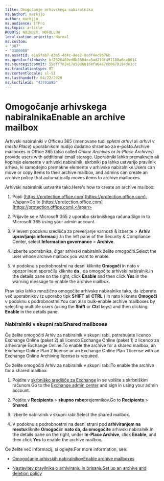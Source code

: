 ```yaml
---
title: Omogočanje arhivskega nabiralnika
ms.author: markjjo
author: markjjo
ms.audience: ITPro
ms.topic: article
ROBOTS: NOINDEX, NOFOLLOW
localization_priority: Normal
ms.custom:
- "307"
- "3100008"
ms.assetid: e1a5fab7-d3a5-4d4c-8ee2-0edf4ec9b76b
ms.openlocfilehash: bf2526460ed8b2684ea3ad210f451180a6ca8014
ms.sourcegitcommit: 55eff703a17e500681d8fa6a87eb067019ade3cc
ms.translationtype: MT
ms.contentlocale: sl-SI
ms.lasthandoff: 04/22/2020
ms.locfileid: "43703695"
---
```

# <a name="enable-an-archive-mailbox"></a><span data-ttu-id="4c50c-102">Omogočanje arhivskega nabiralnika</span><span class="sxs-lookup"><span data-stu-id="4c50c-102">Enable an archive mailbox</span></span>

<span data-ttu-id="4c50c-103">Arhivski nabiralniki v Officeu 365 (imenovane tudi *spletni arhivi* ali *arhivi v mestu Place*) uporabnikom nudijo dodatno shrambo za e-pošto.</span><span class="sxs-lookup"><span data-stu-id="4c50c-103">Archive mailboxes in Office 365 (also called *Online Archives* or *In-Place Archives*) provide users with additional email storage.</span></span> <span data-ttu-id="4c50c-104">Uporabniki lahko premaknejo ali kopirajo elemente v arhivski nabiralnik, skrbniki pa lahko ustvarijo pravilnik arhiva, ki samodejno premakne elemente v arhivske nabiralnike.</span><span class="sxs-lookup"><span data-stu-id="4c50c-104">Users can move or copy items to their archive mailbox, and admins can create an archive policy that automatically moves items to archive mailboxes.</span></span>
  
<span data-ttu-id="4c50c-105">Arhivski nabiralnik ustvarite tako:</span><span class="sxs-lookup"><span data-stu-id="4c50c-105">Here's how to create an archive mailbox:</span></span>
  
1. <span data-ttu-id="4c50c-106">Pojdi [https://protection.office.com](https://protection.office.com).</span><span class="sxs-lookup"><span data-stu-id="4c50c-106">Go to [https://protection.office.com](https://protection.office.com).</span></span>

2. <span data-ttu-id="4c50c-107">Prijavite se v Microsoft 365 z uporabo skrbniškega računa.</span><span class="sxs-lookup"><span data-stu-id="4c50c-107">Sign in to Microsoft 365 using your admin account.</span></span>

3. <span data-ttu-id="4c50c-108">V levem podoknu središča za preverjanje varnosti &amp; izberite \> **Arhiv** **upravljanja informacij** .</span><span class="sxs-lookup"><span data-stu-id="4c50c-108">In the left pane of the Security &amp; Compliance Center, select **Information governance** \> **Archive**.</span></span>

4. <span data-ttu-id="4c50c-109">Izberite uporabnika, čigar arhivski nabiralnik želite omogočiti.</span><span class="sxs-lookup"><span data-stu-id="4c50c-109">Select the user whose archive mailbox you want to enable.</span></span>

5. <span data-ttu-id="4c50c-110">V podoknu s podrobnostmi na desni kliknite **Omogoči** in nato v opozorilnem sporočilu kliknite **da** , da omogočite arhivski nabiralnik.</span><span class="sxs-lookup"><span data-stu-id="4c50c-110">In the details pane on the right, click **Enable** and then click **Yes** in the warning message to enable the archive mailbox.</span></span>

<span data-ttu-id="4c50c-111">Prav tako lahko množično omogočite arhivske nabiralnike tako, da izberete več uporabnikov (z uporabo tipk **SHIFT** ali **CTRL** ) in nato kliknete **Omogoči** v podoknu s podrobnostmi.</span><span class="sxs-lookup"><span data-stu-id="4c50c-111">You can also bulk-enable archive mailboxes by selecting multiple users (using the **Shift** or **Ctrl** keys) and then clicking **Enable** in the details pane.</span></span>
  
### <a name="shared-mailboxes"></a><span data-ttu-id="4c50c-112">Nabiralniki v skupni rabi</span><span class="sxs-lookup"><span data-stu-id="4c50c-112">Shared mailboxes</span></span>

<span data-ttu-id="4c50c-113">Če želite omogočiti Arhiv za nabiralnik v skupni rabi, potrebujete licenco Exchange Online (paket 2) ali licenco Exchange Online (paket 1) z licenco za arhiviranje Exchange Online.</span><span class="sxs-lookup"><span data-stu-id="4c50c-113">To enable the archive for a shared mailbox, an Exchange Online Plan 2 license or an Exchange Online Plan 1 license with an Exchange Online Archiving license is required.</span></span>  

<span data-ttu-id="4c50c-114">Če želite omogočiti Arhiv za nabiralnik v skupni rabi:</span><span class="sxs-lookup"><span data-stu-id="4c50c-114">To enable the archive for a shared mailbox:</span></span>

1. <span data-ttu-id="4c50c-115">Pojdite v [skrbniško središče za Exchange](https://outlook.office365.com/ecp) in se vpišite s skrbniškim računom.</span><span class="sxs-lookup"><span data-stu-id="4c50c-115">Go to the [Exchange admin center](https://outlook.office365.com/ecp) and sign in using your admin account.</span></span>

2. <span data-ttu-id="4c50c-116">Pojdite v **Recipients** > **skupno rabo**prejemnikov.</span><span class="sxs-lookup"><span data-stu-id="4c50c-116">Go to **Recipients** > **Shared**.</span></span>

3. <span data-ttu-id="4c50c-117">Izberite nabiralnik v skupni rabi.</span><span class="sxs-lookup"><span data-stu-id="4c50c-117">Select the shared mailbox.</span></span>

4. <span data-ttu-id="4c50c-118">V podoknu s podrobnostmi na desni strani pod **arhiviranjem na mestu**kliknite **Omogoči**in **nato da, da omogočite** arhivski nabiralnik.</span><span class="sxs-lookup"><span data-stu-id="4c50c-118">In the details pane on the right, under **In-Place Archive**, click **Enable**, and then click **Yes** to enable the archive mailbox.</span></span>

<span data-ttu-id="4c50c-119">Če želite več informacij, si oglejte:</span><span class="sxs-lookup"><span data-stu-id="4c50c-119">For more information, see:</span></span>
  
- [<span data-ttu-id="4c50c-120">Omogočanje arhivskih nabiralnikov</span><span class="sxs-lookup"><span data-stu-id="4c50c-120">Enable archive mailboxes</span></span>](https://docs.microsoft.com/office365/securitycompliance/enable-archive-mailboxes)

- [<span data-ttu-id="4c50c-121">Nastavitev pravilnika o arhiviranju in brisanju</span><span class="sxs-lookup"><span data-stu-id="4c50c-121">Set up an archive and deletion policy</span></span>](https://docs.microsoft.com//office365/securitycompliance/set-up-an-archive-and-deletion-policy-for-mailboxes)
